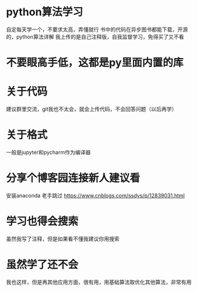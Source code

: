 # python算法学习
 自定每天学一个，不要求太高，弄懂就行 
书中的代码在异步图书都能下载，开源的，python算法详解
我上传的是自己注释版，自我监督学习，免得买了又不看


# 不要眼高手低，这都是py里面内置的库


# 关于代码

建议群里交流，git我也不太会，就会上传代码，不会回答问题（以后再学）

# 关于格式

一般是jupyter和pycharm作为编译器

# 分享个博客园连接新人建议看
安装anaconda 老手跳过
<herf>https://www.cnblogs.com/ssdys/p/12839031.html</href>

# 学习也得会搜索
虽然我写了注释，但是如果看不懂我建议你用搜索
# 虽然学了还不会
我也这样，但是再其他应用方面，很有用，用基础算法取优化其他算法，非常有用
